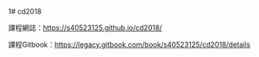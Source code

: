 1# cd2018

課程網誌：https://s40523125.github.io/cd2018/

課程Gitbook：https://legacy.gitbook.com/book/s40523125/cd2018/details
